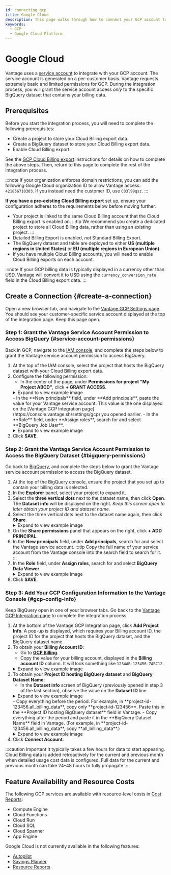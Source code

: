 ```yaml
---
id: connecting_gcp
title: Google Cloud
description: This page walks through how to connect your GCP account to Vantage.
keywords:
  - GCP
  - Google Cloud Platform
---
```


# Google Cloud

Vantage uses a [service account](https://cloud.google.com/iam/docs/service-accounts) to integrate with your GCP account. The service account is generated on a per-customer basis. Vantage requests extremely basic and limited permissions for GCP. During the integration process, you will grant the service account access _only_ to the specific BigQuery dataset that contains your billing data.

## Prerequisites

Before you start the integration process, you will need to complete the following prerequisites:

- Create a project to store your Cloud Billing export data.
- Create a BigQuery dataset to store your Cloud Billing export data.
- Enable Cloud Billing export.

See the [GCP Cloud Billing export](/enabling_gcp_billing_export/) instructions for details on how to complete the above steps. Then, return to this page to complete the rest of the integration process.

:::note
If your organization enforces domain restrictions, you can add the following Google Cloud organization ID to allow Vantage access: `421856710303`. If you instead need the customer ID, use `C03l99qsz`.
:::

**If you have a pre-existing Cloud Billing export** set up, ensure your configuration adheres to the requirements below before moving further.

- Your project is linked to the same Cloud Billing account that the Cloud Billing export is enabled on.
  :::tip
  We recommend you create a dedicated project to store all Cloud Billing data, rather than using an existing project.
  :::
- Detailed Billing Export is enabled, _not_ Standard Billing Export.
- The BigQuery dataset and table are deployed to either **US (multiple regions in United States)** or **EU (multiple regions in European Union)**.
- If you have multiple Cloud Billing accounts, you will need to enable Cloud Billing exports on each account.

:::note
If your GCP billing data is typically displayed in a currency other than USD, Vantage will convert it to USD using the `currency_conversion_rate` field in the Cloud Billing export data.
:::

## Create a Connection {#create-a-connection}

Open a new browser tab, and navigate to the [Vantage GCP Settings page](https://console.vantage.sh/settings/gcp). You should see your customer-specific service account displayed at the top of the integration page. Keep this page open.

### Step 1: Grant the Vantage Service Account Permission to Access BigQuery {#service-account-permissions}

Back in GCP, navigate to the [IAM console](https://console.cloud.google.com/iam-admin/iam), and complete the steps below to grant the Vantage service account permission to access BigQuery.

1. At the top of the IAM console, select the project that hosts the BigQuery dataset with your Cloud Billing export data.
2. Configure the following permission:
   - In the center of the page, under **Permissions for project "My Project ABCD"**, click **+ GRANT ACCESS**.
   <details><summary>Expand to view example image</summary>
   <div>
   <img alt="GCP project permissions menu" width="80%" src="/img/connect-gcp/gcp-project-permissions-menu.png"/> </div>
   </details>
   - In the **New principals** field, under **Add principals**, paste the value for your Vantage service account. This value is the one displayed on the [Vantage GCP Integration page](https://console.vantage.sh/settings/gcp) you opened earlier.
   - In the **Role** field, under **Assign roles**, search for and select **BigQuery Job User**.
   <details><summary>Expand to view example image</summary>
   <div>
   <img alt="Grant GCP project access" width="80%" src="/img/connect-gcp/gcp-grant-project-access.png"/> </div>
   </details>
3. Click **SAVE**.

### Step 2: Grant the Vantage Service Account Permission to Access the BigQuery Dataset {#bigquery-permissions}

Go back to [BigQuery](https://console.cloud.google.com/bigquery), and complete the steps below to grant the Vantage service account permission to access the BigQuery dataset.

1. At the top of the BigQuery console, ensure the project that you set up to contain your billing data is selected.
2. In the **Explorer** panel, select your project to expand it.
3. Select the **three vertical dots** next to the dataset name, then click **Open**. The **Dataset info** will be displayed on the right. _Keep this screen open to later obtain your project ID and dataset name._
4. Select the three vertical dots next to the dataset name again, then click **Share**.
   <details><summary>Expand to view example image</summary>
   <div>
   <img alt="BigQuery share dataset menu" width="80%" src="/img/connect-gcp/gcp-share-dataset.png"/> </div>
   <p>In this example, <strong>project-id-123456</strong> is the project and <strong>all_billing_data</strong> is the dataset.</p>
   </details>
5. On the **Share permissions** panel that appears on the right, click **+ ADD PRINCIPAL**.
6. In the **New principals** field, under **Add principals**, search for and select the Vantage service account.
   :::tip
   Copy the full name of your service account from the Vantage console into the search field to search for it.
   :::
7. In the **Role** field, under **Assign roles**, search for and select **BigQuery Data Viewer**.
   <details><summary>Expand to view example image</summary>
   <div>
   <img alt="Grant BigQuery dataset access" width="80%" src="/img/connect-gcp/gcp-grant-dataset-access.png"/> </div>
   </details>
8. Click **SAVE**.

### Step 3: Add Your GCP Configuration Information to the Vantage Console {#gcp-config-info}

Keep BigQuery open in one of your browser tabs. Go back to the [Vantage GCP Integration page](https://console.vantage.sh/settings/gcp) to complete the integration process.

1. At the bottom of the Vantage GCP Integration page, click **Add Project Info**. A pop-up is displayed, which requires your Billing account ID, the project ID for the project that hosts the BigQuery dataset, and the BigQuery dataset name.
2. To obtain your **Billing Account ID**:
   - Go to [**GCP Billing**](https://console.cloud.google.com/billing).
   - Copy the value for your billing account, displayed in the **Billing account ID** column. It will look something like `1234AB-123456-7ABC12`.
   <details><summary>Expand to view example image</summary>
   <div>
   <img alt="GCP Billing account ID screen" width="80%" src="/img/connect-gcp/gcp-billing-account-id.png"/> </div>
   </details>
3. To obtain your **Project ID hosting BigQuery dataset** and **BigQuery Dataset Name**:
   - In the **Dataset info** screen of BigQuery (previously opened in step 3 of the last section), observe the value on the **Dataset ID** line.
   <details><summary>Expand to view example image</summary>
   <div>
   <img alt="BigQuery dataset details" width="80%" src="/img/connect-gcp/gcp-dataset-id.png"/> </div>
   </details>
   - Copy everything before the period. For example, in **project-id-123456.all_billing_data**, copy only **project-id-123456**. Paste this in the **Project ID hosting BigQuery dataset** field in Vantage.
   - Copy everything after the period and paste it in the **BigQuery Dataset Name** field in Vantage. (For example, in **project-id-123456.all_billing_data**, copy **all_billing_data**.)
   <details><summary>Expand to view example image</summary>
   <div>
   <img alt="Vantage console configuration" width="80%" src="/img/connect-gcp/gcp-vantage-console.png"/> </div>
   </details>
4. Click **Connect Account**.

:::caution Important
It typically takes a few hours for data to start appearing. Cloud Billing data is added retroactively for the current and previous month when detailed usage cost data is configured. Full data for the current and previous month can take 24–48 hours to fully propagate.
:::

## Feature Availability and Resource Costs

The following GCP services are available with resource-level costs in [Cost Reports](/cost_reports):

- Compute Engine
- Cloud Functions
- Cloud Run
- Cloud SQL
- Cloud Spanner
- App Engine

Google Cloud is not currently available in the following features:

- [Autopilot](/autopilot)
- [Savings Planner](/savings_planner)
- [Resource Reports](/active_resources)
